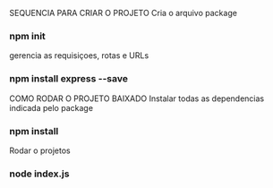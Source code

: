 SEQUENCIA PARA CRIAR O PROJETO
Cria o arquivo package
### npm init

gerencia as requisiçoes, rotas e URLs
### npm install express --save

COMO RODAR O PROJETO BAIXADO
Instalar todas as dependencias indicada pelo package
### npm install

Rodar o projetos 
### node index.js
